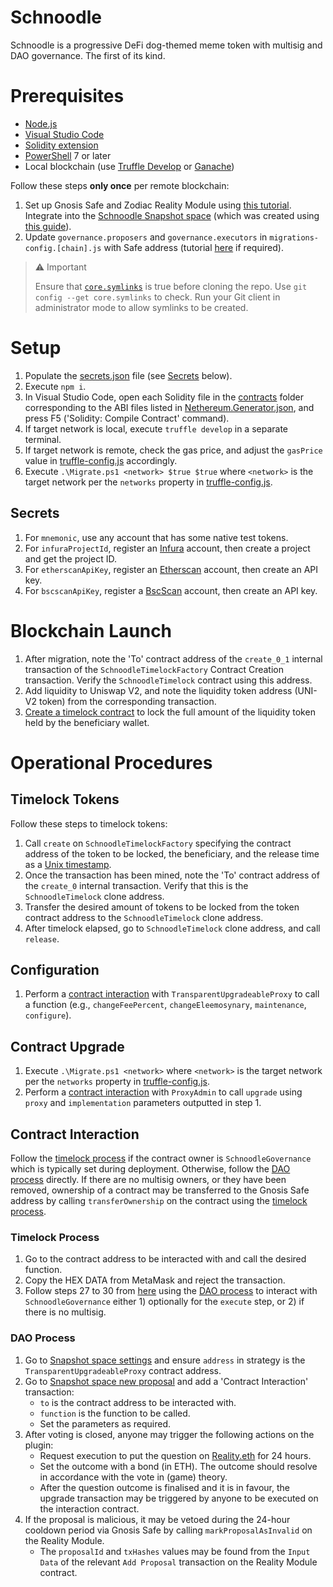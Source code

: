 # Schnoodle
Schnoodle is a progressive DeFi dog-themed meme token with multisig and DAO governance. The first of its kind.

# Prerequisites
- [Node.js](https://nodejs.org)
- [Visual Studio Code](https://code.visualstudio.com/)
- [Solidity extension](https://marketplace.visualstudio.com/items?itemName=JuanBlanco.solidity)
- [PowerShell](https://docs.microsoft.com/en-us/powershell/scripting/install/installing-powershell-core-on-windows) 7 or later
- Local blockchain (use [Truffle Develop](https://www.trufflesuite.com/docs/truffle/getting-started/using-truffle-develop-and-the-console#truffle-develop) or [Ganache](https://www.trufflesuite.com/ganache))

Follow these steps **only once** per remote blockchain:
1. Set up Gnosis Safe and Zodiac Reality Module using [this tutorial](https://gnosis.github.io/zodiac/docs/tutorial-module-reality/get-started/). Integrate into the [Schnoodle Snapshot space](https://snapshot.org/#/schnoodle.eth) (which was created using [this guide](https://docs.snapshot.org/spaces/create)).
1. Update `governance.proposers` and `governance.executors` in `migrations-config.[chain].js` with Safe address (tutorial [here](https://forum.openzeppelin.com/t/tutorial-on-using-a-gnosis-safe-multisig-with-a-timelock-to-upgrade-contracts-and-use-functions-in-a-proxy-contract/7272) if required).

> ⚠️ Important
>
> Ensure that [`core.symlinks`](https://git-scm.com/docs/git-config#Documentation/git-config.txt-coresymlinks) is true before cloning the repo. Use `git config --get core.symlinks` to check. Run your Git client in administrator mode to allow symlinks to be created.

# Setup
1. Populate the [secrets.json](secrets.json) file (see [Secrets](#secrets) below).
1. Execute `npm i`.
1. In Visual Studio Code, open each Solidity file in the [contracts](contracts) folder corresponding to the ABI files listed in [Nethereum.Generator.json](SchnoodleDApp/Nethereum.Generator.json), and press F5 ('Solidity: Compile Contract' command).
1. If target network is local, execute `truffle develop` in a separate terminal.
1. If target network is remote, check the gas price, and adjust the `gasPrice` value in [truffle-config.js](truffle-config.js) accordingly.
1. Execute `.\Migrate.ps1 <network> $true $true` where `<network>` is the target network per the `networks` property in [truffle-config.js](truffle-config.js).

## Secrets
1. For `mnemonic`, use any account that has some native test tokens.
1. For `infuraProjectId`,  register an [Infura](https://infura.io/register) account, then create a project and get the project ID.
1. For `etherscanApiKey`, register an [Etherscan](https://etherscan.io/register) account, then create an API key.
1. For `bscscanApiKey`, register a [BscScan](https://bscscan.com/register) account, then create an API key.

# Blockchain Launch
1. After migration, note the 'To' contract address of the `create_0_1` internal transaction of the `SchnoodleTimelockFactory` Contract Creation transaction. Verify the `SchnoodleTimelock` contract using this address.
1. Add liquidity to Uniswap V2, and note the liquidity token address (UNI-V2 token) from the corresponding transaction.
1. [Create a timelock contract](#timelock-tokens) to lock the full amount of the liquidity token held by the beneficiary wallet.

# Operational Procedures
## Timelock Tokens
Follow these steps to timelock tokens:
1. Call `create` on `SchnoodleTimelockFactory` specifying the contract address of the token to be locked, the beneficiary, and the release time as a [Unix timestamp](https://www.unixtimestamp.com).
1. Once the transaction has been mined, note the 'To' contract address of the `create_0` internal transaction. Verify that this is the `SchnoodleTimelock` clone address.
1. Transfer the desired amount of tokens to be locked from the token contract address to the `SchnoodleTimelock` clone address.
1. After timelock elapsed, go to `SchnoodleTimelock` clone address, and call `release`.

## Configuration
1. Perform a [contract interaction](#contract-interaction) with `TransparentUpgradeableProxy` to call a function (e.g., `changeFeePercent`, `changeEleemosynary`, `maintenance`, `configure`).

## Contract Upgrade
1. Execute `.\Migrate.ps1 <network>` where `<network>` is the target network per the `networks` property in [truffle-config.js](truffle-config.js).
1. Perform a [contract interaction](#contract-interaction) with `ProxyAdmin` to call `upgrade` using `proxy` and `implementation` parameters outputted in step 1.

## Contract Interaction
Follow the [timelock process](#timelock-process) if the contract owner is `SchnoodleGovernance` which is typically set during deployment. Otherwise, follow the [DAO process](#dao-process) directly. If there are no multisig owners, or they have been removed, ownership of a contract may be transferred to the Gnosis Safe address by calling `transferOwnership` on the contract using the [timelock process](#timelock-process).

### Timelock Process
1. Go to the contract address to be interacted with and call the desired function.
1. Copy the HEX DATA from MetaMask and reject the transaction.
1. Follow steps 27 to 30 from [here](https://forum.openzeppelin.com/t/tutorial-on-using-a-gnosis-safe-multisig-with-a-timelock-to-upgrade-contracts-and-use-functions-in-a-proxy-contract/7272) using the [DAO process](#dao-process) to interact with `SchnoodleGovernance` either 1) optionally for the `execute` step, or 2) if there is no multisig.

### DAO Process
1. Go to [Snapshot space settings](https://snapshot.org/#/schnoodle.eth/settings) and ensure `address` in strategy is the `TransparentUpgradeableProxy` contract address.
1. Go to [Snapshot space new proposal](https://snapshot.org/#/schnoodle.eth/create) and add a 'Contract Interaction' transaction:
    * `to` is the contract address to be interacted with.
    * `function` is the function to be called.
    * Set the parameters as required.
1. After voting is closed, anyone may trigger the following actions on the plugin:
    * Request execution to put the question on [Reality.eth](https://reality.eth.link/app/) for 24 hours.
    * Set the outcome with a bond (in ETH). The outcome should resolve in accordance with the vote in (game) theory.
    * After the question outcome is finalised and it is in favour, the upgrade transaction may be triggered by anyone to be executed on the interaction contract.
1. If the proposal is malicious, it may be vetoed during the 24-hour cooldown period via Gnosis Safe by calling `markProposalAsInvalid` on the Reality Module.
    * The `proposalId` and `txHashes` values may be found from the `Input Data` of the relevant `Add Proposal` transaction on the Reality Module contract.